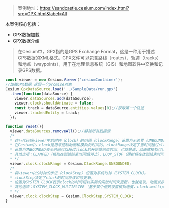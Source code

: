 > 案例地址：https://sandcastle.cesium.com/index.html?src=GPX.html&label=All

本案例核心包括：
- GPX数据加载
- GPX数据介绍

>在Cesium中，GPX指的是GPS Exchange Format，这是一种用于描述GPS数据的XML格式。GPX文件可以包含路线（routes）、轨迹（tracks）和地点（waypoints），用于在地理信息系统（GIS）和地图软件中交换和记录GPS数据。

```js
const viewer = new Cesium.Viewer('cesiumContainer');
//加载GPX数据 返回一个promise对象
Cesium.GpxDataSource.load('../SampleData/run.gpx')
  .then(function(dataSource) {
    viewer.dataSources.add(dataSource);
    viewer.clock.shouldAnimate = false;
    const track = dataSource.entities.values[0];//获取第一个轨迹
    viewer.trackedEntity = track;
  });

function reset(){
  viewer.dataSources.removeAll();//移除所有数据源
  /*
  * 这行代码将viewer中的时钟（clock）的范围（clockRange）设置为无边界（UNBOUNDED）。
  * 在Cesium中，clock是用来控制动画和模拟的时间的，clockRange决定了当时间超过clock的开始或结束时间时，clock应该如何行动。
  * 设置为UNBOUNDED表示时间可以超过clock的开始或结束时间，也就是说，动画或模拟可以无限进行下去。
  * 其他选项：CLAMPED（模拟在到达结束时间后停止）、LOOP_STOP（模拟将在达到结束时间后从开始时间重新开始，形成循环）
  * */
  viewer.clock.clockRange = Cesium.ClockRange.UNBOUNDED;
  /*
  * 将viewer中的时钟的步进（clockStep）设置为系统时钟（SYSTEM_CLOCK）。
  * clockStep决定了clock的时间应该如何更新。
  * 设置为SYSTEM_CLOCK表示clock的时间将以实际的系统时间来更新，也就是说，动画或模拟的速度将与实际时间保持一致。
  * 其他选项：SYSTEM_CLOCK_MULTIPLIER（基于某个倍数设置模拟速度，clock.multiplier设置倍数）、TICK_DEPENDENT（每渲染一帧，模拟时间就会前进一步）
  * */
  viewer.clock.clockStep = Cesium.ClockStep.SYSTEM_CLOCK;
}
```